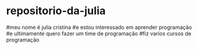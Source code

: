 # repositorio-da-julia
#meu nome é julia cristina 
#e estou interessado em aprender programação 
#e ultimamente quero fazer um time de programação 
#fiz varios cursos de programação 
